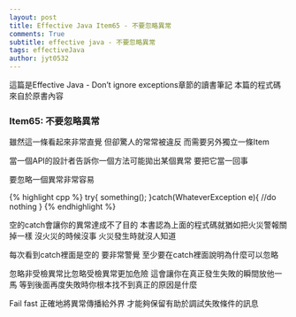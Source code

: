 ```yaml
---
layout: post
title: Effective Java Item65 - 不要忽略異常
comments: True 
subtitle: effective java - 不要忽略異常
tags: effectiveJava
author: jyt0532
---
```


這篇是Effective Java - Don’t ignore exceptions章節的讀書筆記 本篇的程式碼來自於原書內容

### Item65: 不要忽略異常

雖然這一條看起來非常直覺 但卻驚人的常常被違反 而需要另外獨立一條Item

當一個API的設計者告訴你一個方法可能拋出某個異常 要把它當一回事

要忽略一個異常非常容易

{% highlight cpp %}
try{
  something();
}catch(WhateverException e){
  //do nothing
}
{% endhighlight %}

空的catch會讓你的異常達成不了目的 本書認為上面的程式碼就猶如把火災警報關掉一樣 沒火災的時候沒事 火災發生時就沒人知道

每次看到catch裡面是空的 要非常警覺 至少要在catch裡面說明為什麼可以忽略

忽略非受檢異常比忽略受檢異常更加危險 這會讓你在真正發生失敗的瞬間放他一馬 等到後面再度失敗時你根本找不到真正的原因是什麼

Fail fast 正確地將異常傳播給外界 才能夠保留有助於調試失敗條件的訊息
